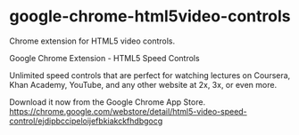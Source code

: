 google-chrome-html5video-controls
=================================

Chrome extension for HTML5 video controls.

Google Chrome Extension - HTML5 Speed Controls

Unlimited speed controls that are perfect for watching lectures on Coursera, Khan Academy, YouTube, and any other website at 2x, 3x, or even more.


Download it now from the Google Chrome App Store.
https://chrome.google.com/webstore/detail/html5-video-speed-control/ejdipbccipeloijefbkiakckfhdbgocg

